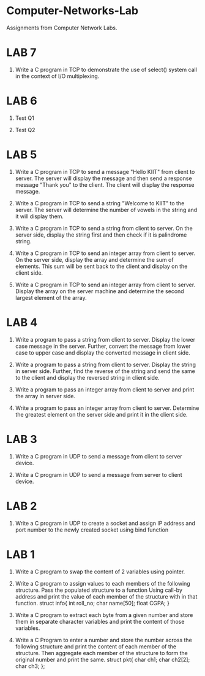 # Computer-Networks-Lab
Assignments from Computer Network Labs. 

# LAB 7

1. Write a C program in TCP to demonstrate the use of select() system call in the context of I/O multiplexing.

# LAB 6

1. Test Q1

2. Test Q2

# LAB 5

1. Write a C program in TCP to send a message "Hello KIIT" from client to server. The server will display the message and then send a response message "Thank you" to the client. The client will display the response message.

2. Write a C program in TCP to send a string "Welcome to KIIT" to the server. The server will determine the number of vowels in the string and it will display them.

3. Write a C program in TCP to send a string from client to server. On the server side, display the string first and then check if it is palindrome string.

4. Write a C program in TCP to send an integer array from client to server. On the server side, display the array and determine the sum of elements. This sum will be sent back to the client and display on the client side.

5. Write a C program in TCP to send an integer array from client to server. Display the array on the server machine and determine the second largest element of the array.

# LAB 4

1. Write a program to pass a string from client to server. Display the lower case message in the server. Further, convert the message from lower case to upper case and display the converted message in client side.

2. Write a program to pass a string from client to server. Display the string in server side. Further, find the reverse of the string and send the same to the client and display the  reversed string in client side.

3. Write a program to pass an integer array from client to server and print the array in server side.

4. Write a program to pass an integer array from client to server. Determine the greatest element on the server side and print it in the client side.

# LAB 3

1. Write a C program in UDP to send a message from client to server device.

2. Write a C program in UDP to send a message from server to client device.

# LAB 2

1. Write a C program in UDP to create a socket and assign IP address and port number to the newly created socket using bind function

# LAB 1

1. Write a C program to swap the content of 2 variables using pointer.

2. Write a C program to assign values to each members of the following structure. Pass the populated structure to a function Using call-by address and print the value of each member of the structure with in that function.
struct info{
int roll_no;
char name[50];
float CGPA;
}

3. Write a C program to extract each byte from a given number and store them in separate character variables and print the content of those variables.

4. Write a C Program to enter a number and store the number across the following structure and print the content of each member of the structure. Then aggregate each member of the structure to form the original number and print the same.
struct pkt{
char ch1;
char ch2[2];
char ch3;
};
